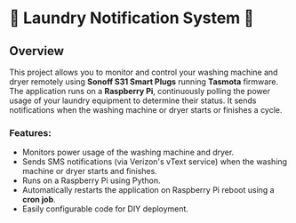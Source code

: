 # 🧺 Laundry Notification System 📱

## Overview

This project allows you to monitor and control your washing machine and dryer remotely using **Sonoff S31 Smart Plugs** running **Tasmota** firmware. The application runs on a **Raspberry Pi**, continuously polling the power usage of your laundry equipment to determine their status. It sends notifications when the washing machine or dryer starts or finishes a cycle.

### **Features:**
- Monitors power usage of the washing machine and dryer.
- Sends SMS notifications (via Verizon's vText service) when the washing machine or dryer starts and finishes.
- Runs on a Raspberry Pi using Python.
- Automatically restarts the application on Raspberry Pi reboot using a **cron job**.
- Easily configurable code for DIY deployment.
